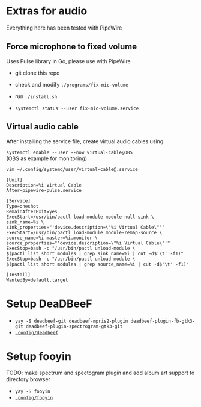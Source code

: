 # Extras for audio

Everything here has been tested with PipeWire

## Force microphone to fixed volume

Uses Pulse library in Go, please use with PipeWire

-   git clone this repo

-   check and modify `./programs/fix-mic-volume`

-   run `./install.sh`

-   `systemctl status --user fix-mic-volume.service`

## Virtual audio cable

After installing the service file, create virtual audio cables using:

`systemctl enable --user --now virtual-cable@OBS`<br>
(OBS as example for monitoring)

`vim ~/.config/systemd/user/virtual-cable@.service`

```service
[Unit]
Description=%i Virtual Cable
After=pipewire-pulse.service

[Service]
Type=oneshot
RemainAfterExit=yes
ExecStart=/usr/bin/pactl load-module module-null-sink \
sink_name=%i \
sink_properties="'device.description=\"%i Virtual Cable\"'"
ExecStart=/usr/bin/pactl load-module module-remap-source \
source_name=%i master=%i.monitor \
source_properties="'device.description=\"%i Virtual Cable\"'"
ExecStop=bash -c "/usr/bin/pactl unload-module \
$(pactl list short modules | grep sink_name=%i | cut -d$'\t' -f1)"
ExecStop=bash -c "/usr/bin/pactl unload-module \
$(pactl list short modules | grep source_name=%i | cut -d$'\t' -f1)"

[Install]
WantedBy=default.target
```

# Setup DeaDBeeF

-   `yay -S deadbeef-git deadbeef-mpris2-plugin deadbeef-plugin-fb-gtk3-git deadbeef-plugin-spectrogram-gtk3-git`
-   [`.config/deadbeef`](https://github.com/makinori/dots/tree/main/.config/deadbeef)

# Setup fooyin

TODO: make spectrum and spectogram plugin and add album art support to directory browser

-   `yay -S fooyin`
-   [`.config/fooyin`](https://github.com/makinori/dots/tree/main/.config/fooyin)
